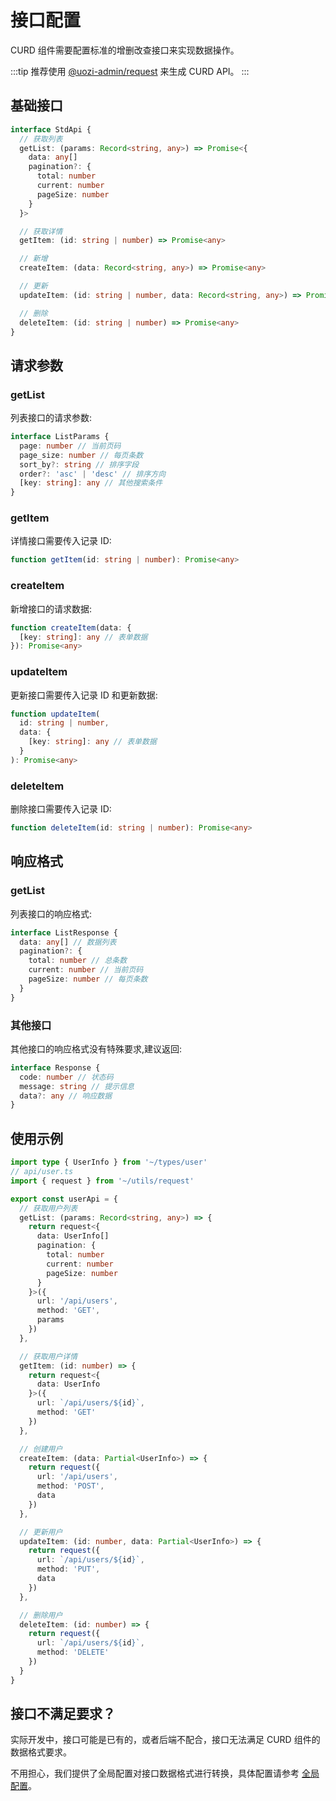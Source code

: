# 接口配置

CURD 组件需要配置标准的增删改查接口来实现数据操作。

:::tip
推荐使用 [@uozi-admin/request](/zh/request/quick-start) 来生成 CURD API。
:::

## 基础接口

```ts
interface StdApi {
  // 获取列表
  getList: (params: Record<string, any>) => Promise<{
    data: any[]
    pagination?: {
      total: number
      current: number
      pageSize: number
    }
  }>

  // 获取详情
  getItem: (id: string | number) => Promise<any>

  // 新增
  createItem: (data: Record<string, any>) => Promise<any>

  // 更新
  updateItem: (id: string | number, data: Record<string, any>) => Promise<any>

  // 删除
  deleteItem: (id: string | number) => Promise<any>
}
```

## 请求参数

### getList

列表接口的请求参数:

```ts
interface ListParams {
  page: number // 当前页码
  page_size: number // 每页条数
  sort_by?: string // 排序字段
  order?: 'asc' | 'desc' // 排序方向
  [key: string]: any // 其他搜索条件
}
```

### getItem

详情接口需要传入记录 ID:

```ts
function getItem(id: string | number): Promise<any>
```

### createItem

新增接口的请求数据:

```ts
function createItem(data: {
  [key: string]: any // 表单数据
}): Promise<any>
```

### updateItem

更新接口需要传入记录 ID 和更新数据:

```ts
function updateItem(
  id: string | number,
  data: {
    [key: string]: any // 表单数据
  }
): Promise<any>
```

### deleteItem

删除接口需要传入记录 ID:

```ts
function deleteItem(id: string | number): Promise<any>
```

## 响应格式

### getList

列表接口的响应格式:

```ts
interface ListResponse {
  data: any[] // 数据列表
  pagination?: {
    total: number // 总条数
    current: number // 当前页码
    pageSize: number // 每页条数
  }
}
```

### 其他接口

其他接口的响应格式没有特殊要求,建议返回:

```ts
interface Response {
  code: number // 状态码
  message: string // 提示信息
  data?: any // 响应数据
}
```

## 使用示例

```ts
import type { UserInfo } from '~/types/user'
// api/user.ts
import { request } from '~/utils/request'

export const userApi = {
  // 获取用户列表
  getList: (params: Record<string, any>) => {
    return request<{
      data: UserInfo[]
      pagination: {
        total: number
        current: number
        pageSize: number
      }
    }>({
      url: '/api/users',
      method: 'GET',
      params
    })
  },

  // 获取用户详情
  getItem: (id: number) => {
    return request<{
      data: UserInfo
    }>({
      url: `/api/users/${id}`,
      method: 'GET'
    })
  },

  // 创建用户
  createItem: (data: Partial<UserInfo>) => {
    return request({
      url: '/api/users',
      method: 'POST',
      data
    })
  },

  // 更新用户
  updateItem: (id: number, data: Partial<UserInfo>) => {
    return request({
      url: `/api/users/${id}`,
      method: 'PUT',
      data
    })
  },

  // 删除用户
  deleteItem: (id: number) => {
    return request({
      url: `/api/users/${id}`,
      method: 'DELETE'
    })
  }
}
```

## 接口不满足要求？

实际开发中，接口可能是已有的，或者后端不配合，接口无法满足 CURD 组件的数据格式要求。

不用担心，我们提供了全局配置对接口数据格式进行转换，具体配置请参考 [全局配置](../advance/global-config.md)。
